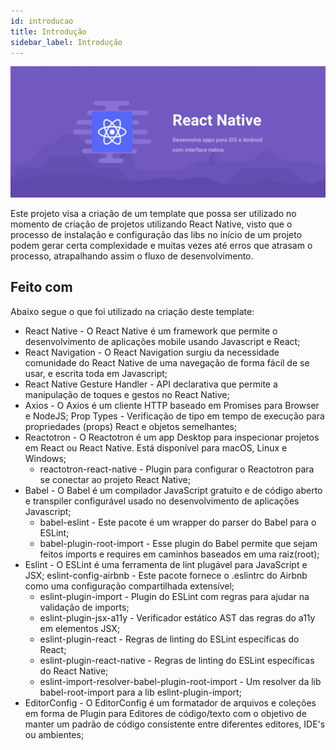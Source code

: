 ```yaml
---
id: introducao
title: Introdução
sidebar_label: Introdução
---
```


![React Native](assets/ambiente-react-native/header.png)

Este projeto visa a criação de um template que possa ser utilizado no momento de criação de projetos utilizando React Native, visto que o processo de instalação e configuração das libs no início de um projeto podem gerar certa complexidade e muitas vezes até erros que atrasam o processo, atrapalhando assim o fluxo de desenvolvimento.

## Feito com

Abaixo segue o que foi utilizado na criação deste template:

- React Native - O React Native é um framework que permite o desenvolvimento de aplicações mobile usando Javascript e React;
- React Navigation - O React Navigation surgiu da necessidade comunidade do React Native de uma navegação de forma fácil de se usar, e escrita toda em Javascript;
- React Native Gesture Handler - API declarativa que permite a manipulação de toques e gestos no React Native;
- Axios - O Axios é um cliente HTTP baseado em Promises para Browser e NodeJS;
Prop Types - Verificação de tipo em tempo de execução para propriedades (props) React e objetos semelhantes;
- Reactotron - O Reactotron é um app Desktop para inspecionar projetos em React ou React Native. Está disponível para macOS, Linux e Windows;
  - reactotron-react-native - Plugin para configurar o Reactotron para se conectar ao projeto React Native;
- Babel - O Babel é um compilador JavaScript gratuito e de código aberto e transpiler configurável usado no desenvolvimento de aplicações Javascript;
  - babel-eslint - Este pacote é um wrapper do parser do Babel para o ESLint;
  - babel-plugin-root-import - Esse plugin do Babel permite que sejam feitos imports e requires em caminhos baseados em uma raiz(root);
- Eslint - O ESLint é uma ferramenta de lint plugável para JavaScript e JSX;
eslint-config-airbnb - Este pacote fornece o .eslintrc do Airbnb como uma configuração compartilhada extensível;
  - eslint-plugin-import - Plugin do ESLint com regras para ajudar na validação de imports;
  - eslint-plugin-jsx-a11y - Verificador estático AST das regras do a11y em elementos JSX;
  - eslint-plugin-react - Regras de linting do ESLint específicas do React;
  - eslint-plugin-react-native - Regras de linting do ESLint específicas do React Native;
  - eslint-import-resolver-babel-plugin-root-import - Um resolver da lib babel-root-import para a lib eslint-plugin-import;
- EditorConfig - O EditorConfig é um formatador de arquivos e coleções em forma de Plugin para Editores de código/texto com o objetivo de manter um padrão de código consistente entre diferentes editores, IDE's ou ambientes;